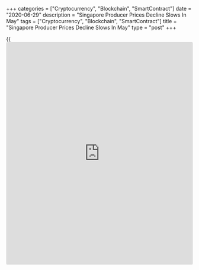 +++
categories = ["Cryptocurrency", "Blockchain", "SmartContract"]
date = "2020-06-29"
description = "Singapore Producer Prices Decline Slows In May"
tags = ["Cryptocurrency", "Blockchain", "SmartContract"]
title = "Singapore Producer Prices Decline Slows In May"
type = "post"
+++

{{<iframe id="large-banner" src="https://www.bounty.group/#slide=25.0" width="100%" height="600" scrolling="no" style="border: 0px solid rgb(216, 221, 230); border-radius: 3px;">}}

Singapore's producer prices declined at a softer rate in May, data from
the Department of Statistics showed on Monday.

The manufacturing producer price index fell 8.4 percent year-on-year in
May, following an 8.9 percent decline in April.

The oil index declined 55.1 percent annually in May, and non-oil indices
fell 0.7 percent.

On a monthly basis, producer prices rose 1.2 percent in May, after a 4.7
percent decrease in the preceding month.

Another report from the statistical office showed that the import prices
fell 12.7 percent annually in May, same as seen in the previous month.

On a month-on-month basis, import prices rose 0.2 percent in May, after
a 4.4 percent decrease in the prior month.

For comments and feedback [contact](https://www.playgroundfx.com/contact/): editorial@rtt[news](https://www.letsplayfx.com/blog/forex-news-website/).com

[Economic News][1]

 **What parts of the world are seeing the best (and worst) economic
performances lately? Click[here][2] to check out our [Econ Scorecard][2]
and find out! See up-to-the-moment [ranking](https://www.playgroundfx.com/blog/crypto-exchange-ranking/)s for the best and worst
performers in [GDP][3], [unemployment rate][4], [inflation][5] and much
more.**

   1. www.rtt[news](https://www.letsplayfx.com/blog/forex-news-website/).com/Content/EconomicNews.aspx
   2. www.rtt[news](https://www.letsplayfx.com/blog/forex-news-website/).com/economic-scorecard/world-rank/industrial-production/highest-performance.aspx
   3. www.rtt[news](https://www.letsplayfx.com/blog/forex-news-website/).com/economic-scorecard/world-rank/GDP/highest-performance.aspx
   4. www.rtt[news](https://www.letsplayfx.com/blog/forex-news-website/).com/economic-scorecard/world-rank/unemployment-rate/lowest-performance.aspx
   5. www.rtt[news](https://www.letsplayfx.com/blog/forex-news-website/).com/economic-scorecard/world-rank/CPI/highest-performance.aspx